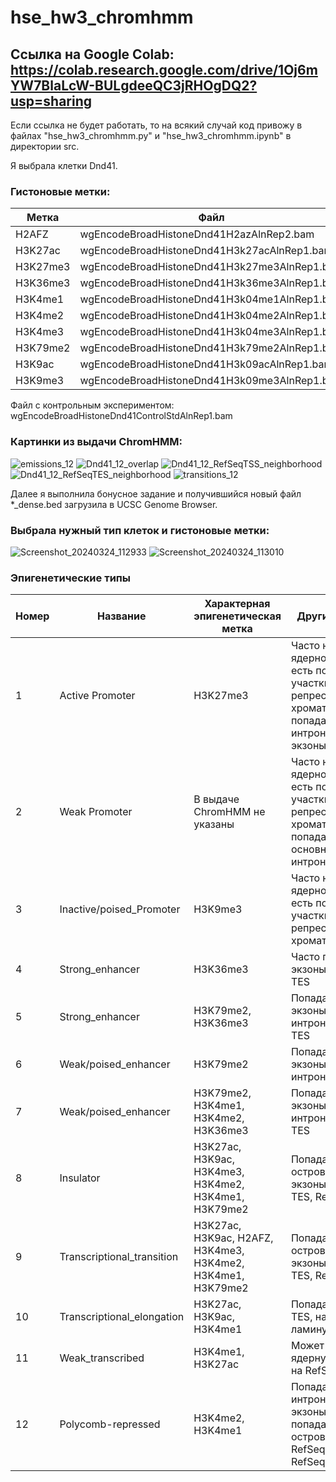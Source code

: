 # hse_hw3_chromhmm

## Ссылка на Google Colab: https://colab.research.google.com/drive/1Oj6mYW7BlaLcW-BULgdeeQC3jRHOgDQ2?usp=sharing
Если ссылка не будет работать, то на всякий случай код привожу в файлах "hse_hw3_chromhmm.py" и "hse_hw3_chromhmm.ipynb" в директории src.

Я выбрала клетки Dnd41.
### Гистоновые метки:
Метка | Файл
--- | ---
H2AFZ | wgEncodeBroadHistoneDnd41H2azAlnRep2.bam 
H3K27ac | wgEncodeBroadHistoneDnd41H3k27acAlnRep1.bam   
H3K27me3 | wgEncodeBroadHistoneDnd41H3k27me3AlnRep1.bam
H3K36me3 | wgEncodeBroadHistoneDnd41H3k36me3AlnRep1.bam
H3K4me1 | wgEncodeBroadHistoneDnd41H3k04me1AlnRep1.bam 
H3K4me2 | wgEncodeBroadHistoneDnd41H3k04me2AlnRep1.bam
H3K4me3 | wgEncodeBroadHistoneDnd41H3k04me3AlnRep1.bam
H3K79me2 | wgEncodeBroadHistoneDnd41H3k79me2AlnRep1.bam
H3K9ac | wgEncodeBroadHistoneDnd41H3k09acAlnRep1.bam
H3K9me3 | wgEncodeBroadHistoneDnd41H3k09me3AlnRep1.bam

Файл с контрольным экспериментом: wgEncodeBroadHistoneDnd41ControlStdAlnRep1.bam

### Картинки из выдачи ChromHMM:
![emissions_12](https://github.com/SoForest/hse_hw3_chromhmm/assets/145841508/8b85341c-831f-4ae4-80b9-9ee64a3d38bc)
![Dnd41_12_overlap](https://github.com/SoForest/hse_hw3_chromhmm/assets/145841508/a10fb599-58b4-4da5-babd-3d0be5871c35)
![Dnd41_12_RefSeqTSS_neighborhood](https://github.com/SoForest/hse_hw3_chromhmm/assets/145841508/b24887db-088f-48d3-a060-d006a5502523)
![Dnd41_12_RefSeqTES_neighborhood](https://github.com/SoForest/hse_hw3_chromhmm/assets/145841508/68db1c6b-e1d0-42fc-8279-0ee518f99986)
![transitions_12](https://github.com/SoForest/hse_hw3_chromhmm/assets/145841508/989adcab-4839-437a-aa2d-d90bbaad2a69)

Далее я выполнила бонусное задание и получившийся новый файл *_dense.bed загрузила в UCSC Genome Browser.
### Выбрала нужный тип клеток и гистоновые метки:
![Screenshot_20240324_112933](https://github.com/SoForest/hse_hw3_chromhmm/assets/145841508/01e16917-e837-4b49-8461-c2f36222f580)
![Screenshot_20240324_113010](https://github.com/SoForest/hse_hw3_chromhmm/assets/145841508/16bc169d-2b2e-4128-a776-86006ca4bfcf)

### Эпигенетические типы

Номер | Название | Характерная эпигенетическая метка | Другие свойства | Картинка
--- | --- | --- | --- | --- 
1 | Active Promoter | H3K27me3 | Часто находится на ядерной ламине, то есть попадает на участки репрессированного хроматина, попадает как на интроны, так и на экзоны | ![Screenshot_20240324_122501](https://github.com/SoForest/hse_hw3_chromhmm/assets/145841508/03a53e92-113c-403b-a091-310db1bd7baa)
2 | Weak Promoter | В выдаче ChromHMM не указаны | Часто находится на ядерной ламине, то есть попадает на участки репрессированного хроматина, попадает в основном на интроны | ![Screenshot_20240324_122704](https://github.com/SoForest/hse_hw3_chromhmm/assets/145841508/943a7195-40a0-4d19-9dd3-4fba60311e0a)
3 | Inactive/poised_Promoter | H3K9me3 | Часто находится на ядерной ламине, то есть попадает на участки репрессированного хроматина | ![Screenshot_20240324_123327](https://github.com/SoForest/hse_hw3_chromhmm/assets/145841508/735eaf1c-346a-4c6c-8921-502591aec561)
4 | Strong_enhancer | H3K36me3 | Часто попадает на экзоны, на RefSeq TES | ![Screenshot_20240324_124940](https://github.com/SoForest/hse_hw3_chromhmm/assets/145841508/5a3e2469-c43f-40e2-8833-2e9638a09709)
5 | Strong_enhancer | H3K79me2, H3K36me3 | Попадает на экзоны или интроны, на RefSeq TES | ![Screenshot_20240324_125610](https://github.com/SoForest/hse_hw3_chromhmm/assets/145841508/4a482235-0a03-470f-a1ab-3de5fc86cde0)
6 | Weak/poised_enhancer | H3K79me2 | Попадает на экзоны или интроны | ![Screenshot_20240324_125856](https://github.com/SoForest/hse_hw3_chromhmm/assets/145841508/e15a1325-8018-4327-9b9e-ec99c3e66631)
7 | Weak/poised_enhancer | H3K79me2, H3K4me1, H3K4me2, H3K36me3 | Попадает на экзоны или интроны, на RefSeq TES | ![Screenshot_20240324_130020](https://github.com/SoForest/hse_hw3_chromhmm/assets/145841508/c923cf71-17c9-4132-a666-d4a87ff7dd64)
8 | Insulator | H3K27ac, H3K9ac, H3K4me3, H3K4me2, H3K4me1, H3K79me2 | Попадает на CpG-островки, часто на экзоны, на RefSeq TES, RefSeq TSS | ![Screenshot_20240324_130210](https://github.com/SoForest/hse_hw3_chromhmm/assets/145841508/254a05c7-17c0-4dfc-80ad-c923740ed69e)
9 | Transcriptional_transition | H3K27ac, H3K9ac, H2AFZ, H3K4me3, H3K4me2, H3K4me1, H3K79me2 | Попадает на CpG-островки, часто на экзоны, на RefSeq TES, RefSeq TSS | ![Screenshot_20240324_132434](https://github.com/SoForest/hse_hw3_chromhmm/assets/145841508/d1a07a63-ccc5-43b4-9f90-b58228e6a600)
10 | Transcriptional_elongation | H3K27ac, H3K9ac, H3K4me1 | Попадает на RefSeq TES, на ядерную ламину | ![Screenshot_20240324_132721](https://github.com/SoForest/hse_hw3_chromhmm/assets/145841508/c6cf834a-02b2-49a2-8456-1656eeddae9b)
11 | Weak_transcribed | H3K4me1, H3K27ac | Может попадать на ядерную ламину, на RefSeq TES | ![Screenshot_20240324_125158](https://github.com/SoForest/hse_hw3_chromhmm/assets/145841508/ee090e3c-3ea5-4d7e-b0df-8592b082ba61)
12 | Polycomb-repressed | H3K4me2, H3K4me1 | Попадает как на интроны, так и на экзоны. Может попадать на CpG-островки, на RefSeq TES и RefSeq TSS | ![Screenshot_20240324_124705](https://github.com/SoForest/hse_hw3_chromhmm/assets/145841508/d0ebc7cf-1a6c-440f-899e-dc236a528abd)



